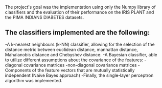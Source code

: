 The project's goal was the implementation using only the Numpy library of classifiers and the evaluation of their performance on the IRIS PLANT and the PIMA INDIANS DIABETES datasets.

The classifiers implemented are the following:
---
-A k-nearest neighbours (k-NN) classifier, allowing for the selection of the distance metric between euclidean distance, manhattan distance, Mahalanobis distance and Chebyshev distance.
-A Bayesian classifier, able to utilize different assumptions about the covariance of the features:
  -diagonal covariance matrices
  -non-diagonal covariance matrices
  -Components of the feature vectors that are mutually statistically independent (Naïve Bayes approach)
-Finally, the single-layer perceptron algorithm was implemented.
